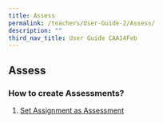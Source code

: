 ```yaml
---
title: Assess
permalink: /teachers/User-Guide-2/Assess/
description: ""
third_nav_title: User Guide CAA14Feb
---
```

## Assess

### How to create Assessments?

1. <a href="/user-guide/Teachers-UG/aboutlessons/" target="_blank">Set Assignment as Assessment</a>